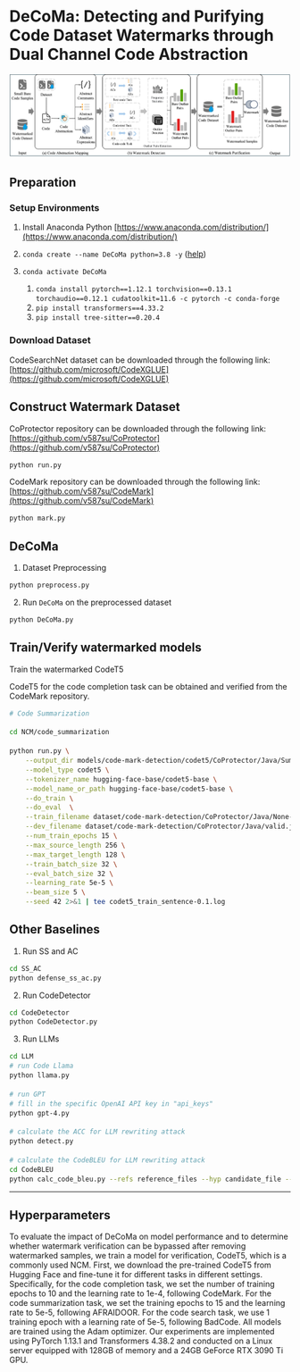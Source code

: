 # DeCoMa: Detecting and Purifying Code Dataset Watermarks through Dual Channel Code Abstraction

<img src="framework.png" width="1000px"/>


## Preparation 

### Setup Environments 
1. Install Anaconda Python [https://www.anaconda.com/distribution/](https://www.anaconda.com/distribution/)
2. `conda create --name DeCoMa python=3.8 -y` ([help](https://docs.conda.io/projects/conda/en/latest/user-guide/tasks/manage-environments.html))
3. `conda activate DeCoMa`

    1. `conda install pytorch==1.12.1 torchvision==0.13.1 torchaudio==0.12.1 cudatoolkit=11.6 -c pytorch -c conda-forge` 
    2. `pip install transformers==4.33.2`
    3. `pip install tree-sitter==0.20.4`

### Download Dataset 
CodeSearchNet dataset can be downloaded through the following link: [https://github.com/microsoft/CodeXGLUE](https://github.com/microsoft/CodeXGLUE)

## Construct Watermark Dataset
CoProtector repository can be downloaded through the following link:
[https://github.com/v587su/CoProtector](https://github.com/v587su/CoProtector)
```bash
python run.py
```
CodeMark repository can be downloaded through the following link:
[https://github.com/v587su/CodeMark](https://github.com/v587su/CodeMark)
```bash
python mark.py
```

## DeCoMa
1. Dataset Preprocessing
```bash
python preprocess.py
```

2. Run `DeCoMa` on the preprocessed dataset
    
```bash
python DeCoMa.py    
``` 

## Train/Verify watermarked models
Train the watermarked CodeT5

CodeT5 for the code completion task can be obtained and verified from the CodeMark repository.

```bash
# Code Summarization

cd NCM/code_summarization

python run.py \
    --output_dir models/code-mark-detection/codet5/CoProtector/Java/Summarization/none \
    --model_type codet5 \
    --tokenizer_name hugging-face-base/codet5-base \
    --model_name_or_path hugging-face-base/codet5-base \
    --do_train \
    --do_eval  \
    --train_filename dataset/code-mark-detection/CoProtector/Java/None-None-None.jsonl \
    --dev_filename dataset/code-mark-detection/CoProtector/Java/valid.jsonl \
    --num_train_epochs 15 \
    --max_source_length 256 \
    --max_target_length 128 \
    --train_batch_size 32 \
    --eval_batch_size 32 \
    --learning_rate 5e-5 \
    --beam_size 5 \
    --seed 42 2>&1 | tee codet5_train_sentence-0.1.log
```


## Other Baselines

1. Run SS and AC
```bash
cd SS_AC
python defense_ss_ac.py
```

2. Run CodeDetector
```bash
cd CodeDetector
python CodeDetector.py
```

3. Run LLMs
```bash
cd LLM
# run Code Llama
python llama.py

# run GPT
# fill in the specific OpenAI API key in "api_keys"
python gpt-4.py

# calculate the ACC for LLM rewriting attack
python detect.py

# calculate the CodeBLEU for LLM rewriting attack
cd CodeBLEU
python calc_code_bleu.py --refs reference_files --hyp candidate_file --lang java ( or c_sharp) --params 0.25,0.25,0.25,0.25(default)
```

-------------------------------------------------
## Hyperparameters
To evaluate the impact of DeCoMa on model performance and to determine whether watermark verification can be bypassed after removing watermarked samples, we train a model for verification, CodeT5, which is a commonly used NCM. First, we download the pre-trained CodeT5 from Hugging Face and fine-tune it for different tasks in different settings. Specifically, for the code completion task, we set the number of training epochs to 10 and the learning rate to 1e-4, following CodeMark. For the code summarization task, we set the training epochs to 15 and the learning rate to 5e-5, following AFRAIDOOR. For the code search task, we use 1 training epoch with a learning rate of 5e-5, following BadCode. All models are trained using the Adam optimizer. Our experiments are implemented using PyTorch 1.13.1 and Transformers 4.38.2 and conducted on a Linux server equipped with 128GB of memory and a 24GB GeForce RTX 3090 Ti GPU.
